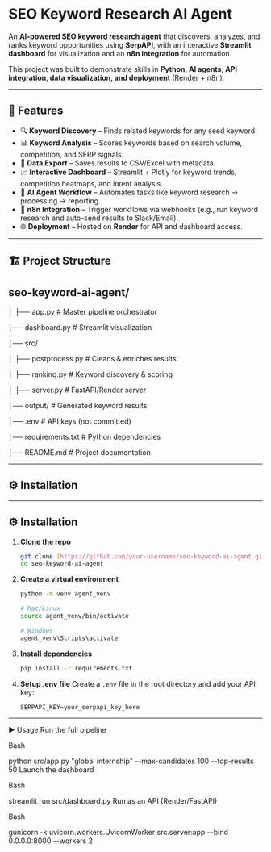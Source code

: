 # SEO Keyword Research AI Agent  

An **AI-powered SEO keyword research agent** that discovers, analyzes, and ranks keyword opportunities using **SerpAPI**, with an interactive **Streamlit dashboard** for visualization and an **n8n integration** for automation.  

This project was built to demonstrate skills in **Python, AI agents, API integration, data visualization, and deployment** (Render + n8n).  

---

## 🚀 Features  

- 🔍 **Keyword Discovery** – Finds related keywords for any seed keyword.  
- 📊 **Keyword Analysis** – Scores keywords based on search volume, competition, and SERP signals.  
- 📂 **Data Export** – Saves results to CSV/Excel with metadata.  
- 📈 **Interactive Dashboard** – Streamlit + Plotly for keyword trends, competition heatmaps, and intent analysis.  
- 🤖 **AI Agent Workflow** – Automates tasks like keyword research → processing → reporting.  
- 🔗 **n8n Integration** – Trigger workflows via webhooks (e.g., run keyword research and auto-send results to Slack/Email).  
- 🌐 **Deployment** – Hosted on **Render** for API and dashboard access.  

---

## 🏗️ Project Structure  

## seo-keyword-ai-agent/
│
├── app.py # Master pipeline orchestrator

│──  dashboard.py # Streamlit visualization

│── src/

│ ├── postprocess.py # Cleans & enriches results

│ ├── ranking.py # Keyword discovery & scoring

│ ├── server.py # FastAPI/Render server

│── output/ # Generated keyword results

│── .env # API keys (not committed)

│── requirements.txt # Python dependencies

│── README.md # Project documentation



---

## ⚙️ Installation  

---

## ⚙️ Installation

1.  **Clone the repo**
    ```bash
    git clone [https://github.com/your-username/seo-keyword-ai-agent.git](https://github.com/your-username/seo-keyword-ai-agent.git)
    cd seo-keyword-ai-agent
    ```

2.  **Create a virtual environment**
    ```bash
    python -m venv agent_venv
    
    # Mac/Linux
    source agent_venv/bin/activate
    
    # Windows
    agent_venv\Scripts\activate
    ```

3.  **Install dependencies**
    ```bash
    pip install -r requirements.txt
    ```

4.  **Setup .env file**
    Create a `.env` file in the root directory and add your API key:
    ```
    SERPAPI_KEY=your_serpapi_key_here
    ```

---
▶️ Usage
Run the full pipeline

Bash

python src/app.py "global internship" --max-candidates 100 --top-results 50
Launch the dashboard

Bash

streamlit run src/dashboard.py
Run as an API (Render/FastAPI)

Bash

gunicorn -k uvicorn.workers.UvicornWorker src.server:app --bind 0.0.0.0:8000 --workers 2
